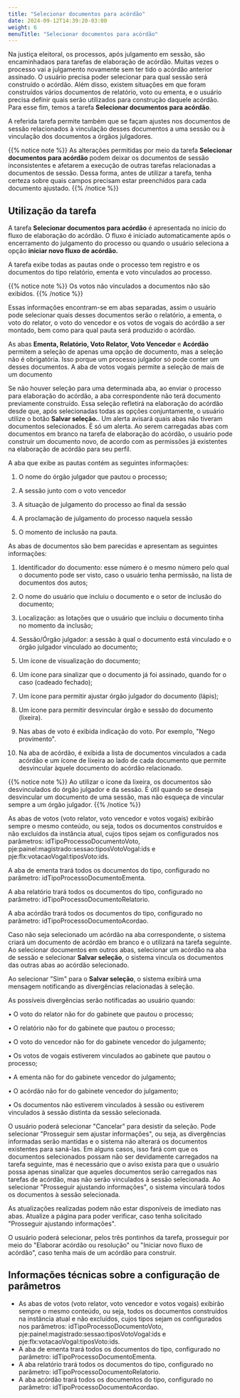 ```yaml
---
title: "Selecionar documentos para acórdão"
date: 2024-09-12T14:39:20-03:00
weight: 6
menuTitle: "Selecionar documentos para acórdão"
---
```


Na justiça eleitoral, os processos, após julgamento em sessão, são encaminhadaos para tarefas de elaboração de acórdão. Muitas vezes o processo vai a julgamento novamente sem ter tido o acórdão anterior assinado. O usuário precisa poder selecionar para qual sessão será construído o acórdão. Além disso, existem situações em que foram construídos vários documentos de relatório, voto ou ementa, e o usuário precisa definir quais serão utilizados para construção daquele acórdão. Para esse fim, temos a tarefa **Selecionar documentos para acórdão**. 

A referida tarefa permite também que se façam ajustes nos documentos de sessão relacionados à vinculação desses documentos a uma sessão ou à vinculação dos documentos a órgãos julgadores.

{{% notice note %}} 
As alterações permitidas por meio da tarefa **Selecionar documentos para acórdão** podem deixar os documentos de sessão inconsistentes e afetarem a execução de outras tarefas relacionadas a documentos de sessão. Dessa forma, antes de utilizar a tarefa, tenha certeza sobre quais campos precisam estar preenchidos para cada documento ajustado.
{{% /notice %}}

## Utilização da tarefa

A tarefa **Selecionar documentos para acórdão** é apresentada no início do fluxo de elaboração do acórdão. O fluxo é iniciado automaticamente após o encerramento do julgamento do processo ou quando o usuário seleciona a opção **iniciar novo fluxo de acórdão.**

A tarefa exibe todas as pautas onde o processo tem registro e os documentos do tipo relatório, ementa e voto vinculados ao processo. 

{{% notice note %}} 
Os votos não vinculados a documentos não são exibidos.
{{% /notice %}}

Essas informações encontram-se em abas separadas, assim o usuário pode selecionar quais desses documentos serão o relatório, a ementa, o voto do relator, o voto do vencedor e os votos de vogais do acórdão a ser montado, bem como para qual pauta será produzido o acórdão.

As abas **Ementa, Relatório, Voto Relator, Voto Vencedor** e **Acórdão** permitem a seleção de apenas uma opção de documento, mas a seleção não é obrigatória. Isso porque um processo julgador só pode conter um desses documentos. A aba de votos vogais permite a seleção de mais de um documento

Se não houver seleção para uma determinada aba, ao enviar o processo para elaboração do acórdão, a aba correspondente não terá documento previamente construído. Essa seleção refletirá na elaboração do acórdão desde que, após selecionadas todas as opções conjuntamente, o usuário utilize o botão **Salvar seleção.**. Um alerta avisará quais abas não tiveram documentos selecionados. É só um alerta. Ao serem carregadas abas com documentos em branco na tarefa de elaboração do acórdão, o usuário pode construir um documento novo, de acordo com as permissões já existentes na elaboração de acórdão para seu perfil. 

A aba que exibe as pautas contém as seguintes informações:


1.   O nome do órgão julgador que pautou o processo; 

2.   A sessão junto com o voto vencedor

3.   A situação de julgamento do processo ao final da sessão 

4.   A proclamação de julgamento do processo naquela sessão

5.   O momento de inclusão na pauta.

As abas de documentos são bem parecidas e apresentam as seguintes informações:

1.  Identificador do documento: esse número é o mesmo número pelo qual o documento pode ser visto, caso o usuário tenha permissão, na lista de documentos dos autos;
  
2.  O nome do usuário que incluiu o documento e o setor de inclusão do documento;
  
3.  Localização: as lotações que o usuário que incluiu o documento tinha no momento da inclusão;
 
4.  Sessão/Órgão julgador: a sessão à qual o documento está vinculado e o órgão julgador vinculado ao documento;
  
5.  Um ícone de visualização do documento;
  
6.  Um ícone para sinalizar que o documento já foi assinado, quando for o caso (cadeado fechado);
  
7.  Um ícone para permitir ajustar órgão julgador do documento (lápis);
  
8.  Um ícone para permitir desvincular órgão e sessão do documento (lixeira).
 
9.  Nas abas de voto é exibida indicação do voto. Por exemplo, "Nego provimento".
    
10. Na aba de acórdão, é exibida a lista de documentos vinculados a cada acórdão e um ícone de lixeira ao lado de cada documento que permite desvincular àquele documento do acórdão relacionado.  


{{% notice note %}} 
Ao utilizar o ícone da lixeira, os documentos são desvinculados do órgão julgador e da sessão. É útil quando se deseja desvincular um documento de uma sessão, mas não esqueça de vincular sempre a um órgão julgador. 
{{% /notice %}}

As abas de votos (voto relator, voto vencedor e votos vogais) exibirão sempre  o mesmo conteúdo, ou seja, todos os documentos construídos e não excluídos da instância atual, cujos tipos sejam os configurados nos parâmetros: idTipoProcessoDocumentoVoto, pje:painel:magistrado:sessao:tiposVotoVogal:ids e pje:flx:votacaoVogal:tiposVoto:ids. 

A aba de ementa trará todos os documentos do tipo, configurado no parâmetro: idTipoProcessoDocumentoEmenta.

A aba relatório trará todos os documentos do tipo, configurado no parâmetro: idTipoProcessoDocumentoRelatorio.

A aba acórdão trará todos os documentos do tipo, configurado no parâmetro: idTipoProcessoDocumentoAcordao.

Caso não seja selecionado um acórdão na aba correspondente, o sistema criará um documento de acórdão em branco e o utilizará na tarefa seguinte. Ao selecionar documentos em outros abas, selecionar um acórdão na aba de sessão e selecionar **Salvar seleção**, o sistema vincula os documentos das outras abas ao acórdão selecionado.

Ao selecionar "Sim" para o **Salvar seleção**, o sistema exibirá uma mensagem notificando as divergências relacionadas à seleção. 

As possíveis divergências serão notificadas ao usuário quando:

•	O voto do relator não for do gabinete que pautou o processo;

•	O relatório não for do gabinete que pautou o processo;

•	O voto do vencedor não for do gabinete vencedor do julgamento;

•	Os votos de vogais estiverem vinculados ao gabinete que pautou o processo;

•	A ementa não for do gabinete vencedor do julgamento;

•	O acórdão não for do gabinete vencedor do julgamento;

•	Os documentos não estiverem vinculados à sessão ou estiverem vinculados à sessão distinta da sessão selecionada.

O usuário poderá selecionar "Cancelar" para desistir da seleção. Pode selecionar "Prosseguir sem ajustar informações", ou seja, as divergências informadas serão mantidas e o sistema não alterará os documentos existentes para saná-las. Em alguns casos, isso fará com que os documentos selecionados possam não ser devidamente carregados na tarefa seguinte, mas é necessário que o aviso exista para que o usuário possa apenas sinalizar que aqueles documentos serão carregados nas tarefas de acórdão, mas não serão vinculados à sessão selecionada. Ao selecionar "Prosseguir ajustando informações", o sistema vinculará todos os documentos à sessão selecionada.

As  atualizações  realizadas  podem   não  estar  disponíveis  de  imediato  nas  abas.  Atualize a  página para poder verificar, caso tenha solicitado "Prosseguir ajustando informações".

O  usuário  poderá  selecionar, pelos três pontinhos da tarefa, prosseguir por meio do "Elaborar acórdão ou resolução" ou "Iniciar novo fluxo de acórdão", caso tenha mais de
um acórdão para construir.


## Informações técnicas sobre a configuração de parâmetros

+ As abas de votos (voto relator, voto vencedor e votos vogais) exibirão sempre o mesmo conteúdo, ou seja, todos os documentos construídos na instância atual e não excluídos, cujos tipos sejam os configurados nos parâmetros: idTipoProcessoDocumentoVoto, pje:painel:magistrado:sessao:tiposVotoVogal:ids e pje:flx:votacaoVogal:tiposVoto:ids.
+ A aba de ementa trará todos os documentos do tipo, configurado no parâmetro: idTipoProcessoDocumentoEmenta.
+ A aba relatório trará todos os documentos do tipo, configurado no parâmetro: idTipoProcessoDocumentoRelatorio.
+ A aba acórdão trará todos os documentos do tipo, configurado no parâmetro: idTipoProcessoDocumentoAcordao.
